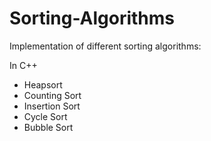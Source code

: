 # Sorting-Algorithms

Implementation of different sorting algorithms:

In C++
* Heapsort
* Counting Sort
* Insertion Sort
* Cycle Sort
* Bubble Sort
